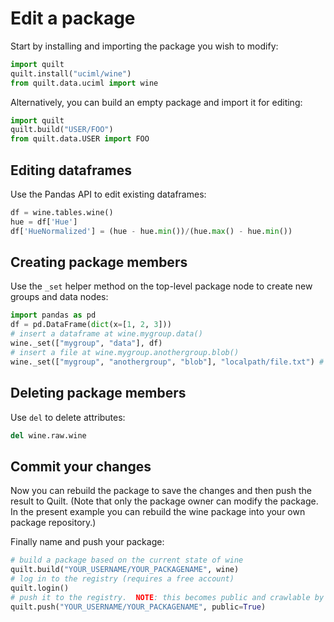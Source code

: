 # Edit a package
Start by installing and importing the package you wish to modify:
``` python
import quilt
quilt.install("uciml/wine")
from quilt.data.uciml import wine
```

Alternatively, you can  build an empty package and import it for editing:
```python
import quilt
quilt.build("USER/FOO")
from quilt.data.USER import FOO
```

## Editing dataframes
Use the Pandas API to edit existing dataframes:
``` python
df = wine.tables.wine()
hue = df['Hue']
df['HueNormalized'] = (hue - hue.min())/(hue.max() - hue.min())
```

## Creating package members
Use the `_set` helper method on the top-level package node to create new groups and data nodes:
``` python
import pandas as pd
df = pd.DataFrame(dict(x=[1, 2, 3]))
# insert a dataframe at wine.mygroup.data()
wine._set(["mygroup", "data"], df) 
# insert a file at wine.mygroup.anothergroup.blob()
wine._set(["mygroup", "anothergroup", "blob"], "localpath/file.txt") #
```
## Deleting package members
Use `del` to delete attributes:
``` python
del wine.raw.wine
```

## Commit your changes
Now you can rebuild the package to save the changes and then push the result to Quilt. (Note that only the package owner can modify the package. In the present example you can rebuild the wine package into your own package repository.)


Finally name and push your package:
```python
# build a package based on the current state of wine
quilt.build("YOUR_USERNAME/YOUR_PACKAGENAME", wine)
# log in to the registry (requires a free account)
quilt.login()
# push it to the registry.  NOTE: this becomes public and crawlable by Google for example.
quilt.push("YOUR_USERNAME/YOUR_PACKAGENAME", public=True)
```
